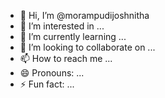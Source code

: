 - 👋 Hi, I’m @morampudijoshnitha
- 👀 I’m interested in ...
- 🌱 I’m currently learning ...
- 💞️ I’m looking to collaborate on ...
- 📫 How to reach me ...
- 😄 Pronouns: ...
- ⚡ Fun fact: ...

<!---
morampudijoshnitha/morampudijoshnitha is a ✨ special ✨ repository because its `README.md` (this file) appears on your GitHub profile.
You can click the Preview link to take a look at your changes.
--->
